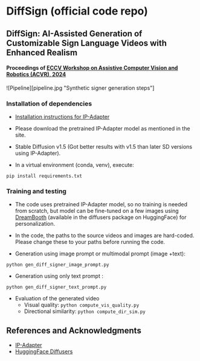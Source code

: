 # DiffSign (official code repo)

## DiffSign: AI-Assisted Generation of Customizable Sign Language Videos with Enhanced Realism
#### Proceedings of [ECCV Workshop on Assistive Computer Vision and Robotics (ACVR), 2024](https://iplab.dmi.unict.it/acvr2024/)

![Pipeline][pipeline.jpg "Synthetic signer generation steps"]

### Installation of dependencies
- [Installation instructions for IP-Adapter](https://github.com/tencent-ailab/IP-Adapter)
- Please download the pretrained IP-Adapter model as mentioned in the site.

- Stable Diffusion v1.5 (Got better results with v1.5 than later SD versions using IP-Adapter).

- In a virtual environment (conda, venv), execute:
```
pip install requirements.txt
```

### Training and testing
- The code uses pretrained IP-Adapter model, so no training is needed from scratch,
  but model can be fine-tuned on a few images using [DreamBooth](https://dreambooth.github.io/)
  (available in the diffusers package on HuggingFace) for personalization.
  
- In the code, the paths to the source videos and images are hard-coded. Please 
  change these to your paths before running the code.

- Generation using image prompt or multimodal prompt (image +text): 
```
python gen_diff_signer_image_prompt.py
```

- Generation using only text prompt : 
```
python gen_diff_signer_text_prompt.py
```

- Evaluation of the generated video
  - Visual quality: ```python compute_vis_quality.py```
  - Directional similarity: ```python compute_dir_sim.py```



## References  and Acknowledgments
- [IP-Adapter](https://github.com/tencent-ailab/IP-Adapter)
- [HuggingFace Diffusers](https://huggingface.co/docs/diffusers/index)

